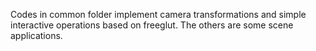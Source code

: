 Codes in common folder implement camera transformations and simple interactive operations based on freeglut. 
The others are some scene applications.
